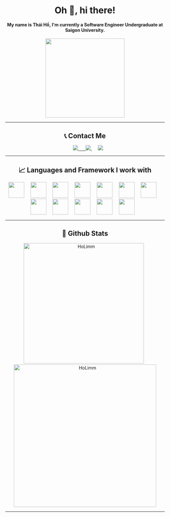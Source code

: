 <h1 align="center">Oh 👋, hi there!</h1>
<h4 align="center">My name is Thái Hồ, I'm currently a Software Engineer Undergraduate at Saigon University.</h4>

<div align="center">
  <img align="center" src="https://media.giphy.com/media/ysOtnle4uSbK/giphy.gif" width="250rem" height="250rem" ></img>
</div>
<hr/>
<h2 align="center">📞 Contact Me</h2>
<p align="center">
&nbsp;&nbsp;&nbsp;&nbsp;
<a href="https://www.facebook.com/tea.limho">
  <img src="https://img.shields.io/badge/Facebook-4267B2?style=for-the-badge&logo=facebook&logoColor=white"/>
<a href="https://www.facebook.com/tea.limho">
&nbsp;&nbsp;&nbsp;&nbsp;
<a href="https://www.instagram.com/millohh_/">
  <img src="https://img.shields.io/badge/Instagram-cd486b?style=for-the-badge&logo=instagram&logoColor=white"/>
</a>
&nbsp;&nbsp;&nbsp;&nbsp;
<a href="https://steamcommunity.com/id/sihzu">
  <img src="https://img.shields.io/badge/Steam-171a21?style=for-the-badge&logo=steam&logoColor=white"/>
</a>
</p>
<hr/>
<h2 align="center">📈 Languages and Framework I work with</h2>
<div align="center">
  <img height="50rem" width="50rem" src="https://cdn.jsdelivr.net/gh/devicons/devicon/icons/html5/html5-original.svg"/>&nbsp;&nbsp;&nbsp;&nbsp;
  <img height="50rem" width="50rem" src="https://cdn.jsdelivr.net/gh/devicons/devicon/icons/css3/css3-original.svg"/>&nbsp;&nbsp;&nbsp;&nbsp;
  <img height="50rem" width="50rem" src="https://cdn.jsdelivr.net/gh/devicons/devicon/icons/javascript/javascript-original.svg"/>&nbsp;&nbsp;&nbsp;&nbsp;
  <img height="50rem" width="50rem" src="https://cdn.jsdelivr.net/gh/devicons/devicon/icons/java/java-original.svg"/>&nbsp;&nbsp;&nbsp;&nbsp;
  <img height="50rem" width="50rem" src="https://cdn.jsdelivr.net/gh/devicons/devicon/icons/react/react-original.svg"/>&nbsp;&nbsp;&nbsp;&nbsp;
  <img height="50rem" width="50rem" src="https://cdn.jsdelivr.net/gh/devicons/devicon/icons/nodejs/nodejs-original.svg"/>&nbsp;&nbsp;&nbsp;&nbsp;
  <img height="50rem" width="50rem" src="https://cdn.jsdelivr.net/gh/devicons/devicon/icons/tailwindcss/tailwindcss-plain.svg"/>&nbsp;&nbsp;&nbsp;&nbsp;
  <img height="50rem" width="50rem" src="https://cdn.jsdelivr.net/gh/devicons/devicon/icons/bootstrap/bootstrap-original.svg"/>&nbsp;&nbsp;&nbsp;&nbsp;
  <img height="50rem" width="50rem" src="https://cdn.jsdelivr.net/gh/devicons/devicon/icons/jquery/jquery-plain-wordmark.svg"/>&nbsp;&nbsp;&nbsp;&nbsp;
  <img height="50rem" width="50rem" src="https://cdn.jsdelivr.net/gh/devicons/devicon/icons/php/php-original.svg"/>&nbsp;&nbsp;&nbsp;&nbsp;
  <img height="50rem" width="50rem" src="https://cdn.jsdelivr.net/gh/devicons/devicon/icons/mysql/mysql-original-wordmark.svg"/>&nbsp;&nbsp;&nbsp;&nbsp;
  <img height="50rem" width="50rem" src="https://cdn.jsdelivr.net/gh/devicons/devicon/icons/mongodb/mongodb-original-wordmark.svg"/>&nbsp;&nbsp;&nbsp;&nbsp;
</div>
<hr/>
<h2 align="center">🔧 Github Stats</h2>
<div align="center">
  <img width="380em" src="https://github-readme-stats.vercel.app/api/top-langs/?username=holimm&theme=dracula&show_icons=true&layout=compact" alt="HoLimm" />
  &nbsp;
  <img width="450em" src="https://github-readme-stats.vercel.app/api?username=holimm&theme=dracula&show_icons=true&layout=compact" alt="HoLimm" />
</div>
<hr/>
